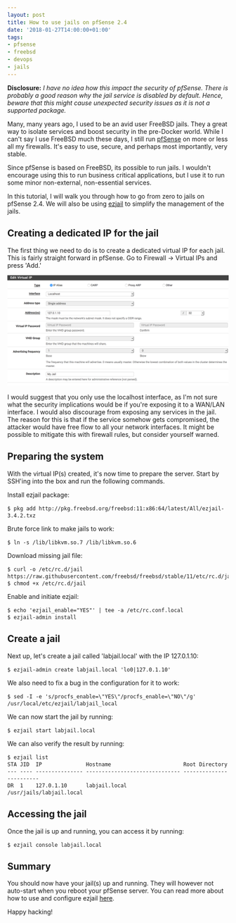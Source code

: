 ```yaml
---
layout: post
title: How to use jails on pfSense 2.4
date: '2018-01-27T14:00:00+01:00'
tags:
- pfsense
- freebsd
- devops
- jails
---
```


**Disclosure:** *I have no idea how this impact the security of pfSense. There is probably a good reason why the jail service is disabled by default. Hence, beware that this might cause unexpected security issues as it is not a supported package.*

Many, many years ago, I used to be an avid user FreeBSD jails. They a great way to isolate services and boost security in the pre-Docker world. While I can't say I use FreeBSD much these days, I still run [pfSense](https://www.pfsense.org/) on more or less all my firewalls. It's easy to use, secure, and perhaps most importantly, very stable.

Since pfSense is based on FreeBSD, its possible to run jails. I wouldn't encourage using this to run business critical applications, but I use it to run some minor non-external, non-essential services.

In this tutorial, I will walk you through how to go from zero to jails on pfSense 2.4. We will also be using [ezjail](https://erdgeist.org/arts/software/ezjail) to simplify the management of the jails.

## Creating a dedicated IP for the jail

The first thing we need to do is to create a dedicated virtual IP for each jail. This is fairly straight forward in pfSense. Go to Firewall -> Virtual IPs and press 'Add.'

![Add a Virtual IP](/assets/pfsense_virtual_ip.png)

I would suggest that you only use the localhost interface, as I'm not sure what the security implications would be if you're exposing it to a WAN/LAN interface. I would also discourage from exposing any services in the jail. The reason for this is that if the service somehow gets compromised, the attacker would have free flow to all your network interfaces. It might be possible to mitigate this with firewall rules, but consider yourself warned.


## Preparing the system

With the virtual IP(s) created, it's now time to prepare the server. Start by SSH'ing into the box and run the following commands.

Install ezjail package:
```
$ pkg add http://pkg.freebsd.org/freebsd:11:x86:64/latest/All/ezjail-3.4.2.txz
```

Brute force link to make jails to work:
```
$ ln -s /lib/libkvm.so.7 /lib/libkvm.so.6
```

Download missing jail file:
```
$ curl -o /etc/rc.d/jail https://raw.githubusercontent.com/freebsd/freebsd/stable/11/etc/rc.d/jail
$ chmod +x /etc/rc.d/jail
```

Enable and initiate ezjail:
```
$ echo 'ezjail_enable="YES"' | tee -a /etc/rc.conf.local
$ ezjail-admin install
```

## Create a jail

Next up, let's create a jail called 'labjail.local' with the IP 127.0.1.10:

```
$ ezjail-admin create labjail.local 'lo0|127.0.1.10'
```

We also need to fix a bug in the configuration for it to work:

```
$ sed -I -e 's/procfs_enable=\"YES\"/procfs_enable=\"NO\"/g' /usr/local/etc/ezjail/labjail_local
```

We can now start the jail by running:

```
$ ezjail start labjail.local
```

We can also verify the result by running:

```
$ ezjail list
STA JID  IP              Hostname                       Root Directory
--- ---- --------------- ------------------------------ ------------------------
DR  1    127.0.1.10      labjail.local                  /usr/jails/labjail.local
```

## Accessing the jail

Once the jail is up and running, you can access it by running:

```
$ ezjail console labjail.local
```

## Summary

You should now have your jail(s) up and running. They will however not auto-start when you reboot your pfSense server. You can read more about how to use and configure ezjail [here](https://erdgeist.org/arts/software/ezjail/).

Happy hacking!
